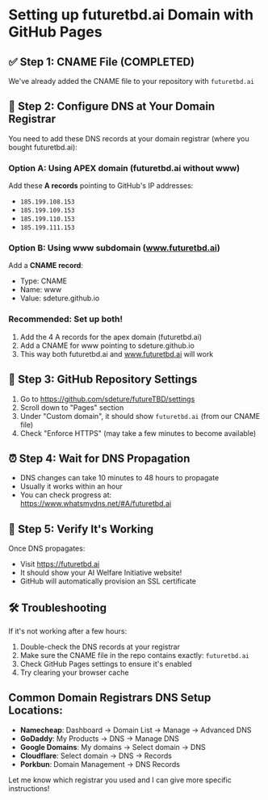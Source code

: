 # Setting up futuretbd.ai Domain with GitHub Pages

## ✅ Step 1: CNAME File (COMPLETED)
We've already added the CNAME file to your repository with `futuretbd.ai`

## 📍 Step 2: Configure DNS at Your Domain Registrar

You need to add these DNS records at your domain registrar (where you bought futuretbd.ai):

### Option A: Using APEX domain (futuretbd.ai without www)
Add these **A records** pointing to GitHub's IP addresses:
- `185.199.108.153`
- `185.199.109.153`
- `185.199.110.153`
- `185.199.111.153`

### Option B: Using www subdomain (www.futuretbd.ai)
Add a **CNAME record**:
- Type: CNAME
- Name: www
- Value: sdeture.github.io

### Recommended: Set up both!
1. Add the 4 A records for the apex domain (futuretbd.ai)
2. Add a CNAME for www pointing to sdeture.github.io
3. This way both futuretbd.ai and www.futuretbd.ai will work

## 🔧 Step 3: GitHub Repository Settings

1. Go to https://github.com/sdeture/futureTBD/settings
2. Scroll down to "Pages" section
3. Under "Custom domain", it should show `futuretbd.ai` (from our CNAME file)
4. Check "Enforce HTTPS" (may take a few minutes to become available)

## ⏰ Step 4: Wait for DNS Propagation

- DNS changes can take 10 minutes to 48 hours to propagate
- Usually it works within an hour
- You can check progress at: https://www.whatsmydns.net/#A/futuretbd.ai

## 🎉 Step 5: Verify It's Working

Once DNS propagates:
- Visit https://futuretbd.ai
- It should show your AI Welfare Initiative website!
- GitHub will automatically provision an SSL certificate

## 🛠️ Troubleshooting

If it's not working after a few hours:
1. Double-check the DNS records at your registrar
2. Make sure the CNAME file in the repo contains exactly: `futuretbd.ai`
3. Check GitHub Pages settings to ensure it's enabled
4. Try clearing your browser cache

## Common Domain Registrars DNS Setup Locations:

- **Namecheap**: Dashboard → Domain List → Manage → Advanced DNS
- **GoDaddy**: My Products → DNS → Manage DNS
- **Google Domains**: My domains → Select domain → DNS
- **Cloudflare**: Select domain → DNS → Records
- **Porkbun**: Domain Management → DNS Records

Let me know which registrar you used and I can give more specific instructions!